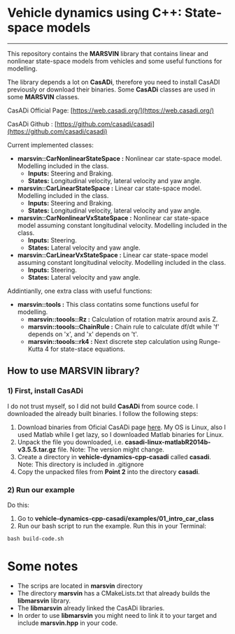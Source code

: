 # Vehicle dynamics using C++: State-space models
------------------------------------------------------------------------------

This repository contains the **MARSVIN** library that contains linear and nonlinear state-space models from vehicles 
and some useful functions for modelling.

The library depends a lot on **CasADi**, therefore you need to install CasADI previously or download their binaries.
Some **CasADi** classes are used in some **MARSVIN** classes.

CasADi Official Page: [https://web.casadi.org/](https://web.casadi.org/)

CasADi Github : [https://github.com/casadi/casadi](https://github.com/casadi/casadi)

Current implemented classes:

- **marsvin::CarNonlinearStateSpace :** Nonlinear car state-space model. Modelling included in the class. 
    -  **Inputs:** Steering and Braking.
    -  **States:** Longitudinal velocity, lateral velocity and yaw angle.
- **marsvin::CarLinearStateSpace :** Linear car state-space model. Modelling included in the class. 
    - **Inputs:** Steering and Braking. 
    - **States:** Longitudinal velocity, lateral velocity and yaw angle.
- **marsvin::CarNonlinearVxStateSpace :** Nonlinear car state-space model assuming constant longitudinal velocity. Modelling included in the class. 
    - **Inputs:** Steering.
    - **States:** Lateral velocity and yaw angle.
- **marsvin::CarLinearVxStateSpace :** Linear car state-space model assuming constant longitudinal velocity. Modelling included in the class. 
    - **Inputs:** Steering. 
    - **States:** Lateral velocity and yaw angle.

Addintianlly, one extra class with useful functions:
- **marsvin::tools :** This class contatins some functions useful for modelling.
    - **marsvin::toools::Rz :** Calculation of rotation matrix around axis Z. 
    - **marsvin::toools::ChainRule :** Chain rule to calculate df/dt while 'f' depends on 'x', and 'x' depends on 't'. 
    - **marsvin::toools::rk4 :** Next discrete step calculation using Runge-Kutta 4 for state-stace equations. 

## How to use MARSVIN library?

### 1) First, install CasADi
I do not trust myself, so I did not build **CasADi** from source code. I downloaded the already built binaries.
I follow the following steps:
1. Download binaries from Oficial CasADi page [here](https://web.casadi.org/get/). 
My OS is Linux, also I used Matlab while I get lazy, so I downloaded Matlab binaries for Linux.
2. Unpack the file you downloaded, i.e. **casadi-linux-matlabR2014b-v3.5.5.tar.gz** file. Note: The version might change.
3. Create a directory in **vehicle-dynamics-cpp-casadi** called **casadi**. Note: This directory is included in .gitignore
4. Copy the unpacked files from **Point 2** into the directory **casadi**.

### 2) Run our example
Do this:
1. Go to **vehicle-dynamics-cpp-casadi/examples/01_intro_car_class**
2. Run our bash script to run the example. Run this in your Terminal:
```
bash build-code.sh
```

# Some notes
* The scrips are located in **marsvin** directory
* The directory **marsvin** has a CMakeLists.txt that already builds the **libmarsvin** library.
* The **libmarsvin** already linked the CasADi libraries.
* In order to use **libmarsvin** you might need to link it to your target and include **marsvin.hpp** in your code.

